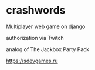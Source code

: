 # crashwords
Multiplayer web game on django

authorization via Twitch

analog of The Jackbox Party Pack

https://sdevgames.ru
